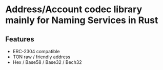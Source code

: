 # Address/Account codec library mainly for Naming Services in Rust

## Features

- ERC-2304 compatible
- TON raw / friendly address
- Hex / Base58 / Base32 / Bech32